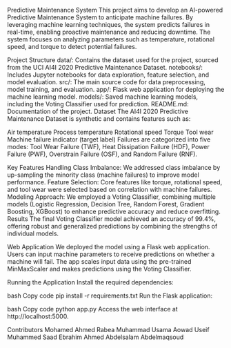 Predictive Maintenance System
This project aims to develop an AI-powered Predictive Maintenance System to anticipate machine failures. By leveraging machine learning techniques, the system predicts failures in real-time, enabling proactive maintenance and reducing downtime. The system focuses on analyzing parameters such as temperature, rotational speed, and torque to detect potential failures.

Project Structure
data/: Contains the dataset used for the project, sourced from the UCI AI4I 2020 Predictive Maintenance Dataset.
notebooks/: Includes Jupyter notebooks for data exploration, feature selection, and model evaluation.
src/: The main source code for data preprocessing, model training, and evaluation.
app/: Flask web application for deploying the machine learning model.
models/: Saved machine learning models, including the Voting Classifier used for prediction.
README.md: Documentation of the project.
Dataset
The AI4I 2020 Predictive Maintenance Dataset is synthetic and contains features such as:

Air temperature
Process temperature
Rotational speed
Torque
Tool wear
Machine failure indicator (target label)
Failures are categorized into five modes: Tool Wear Failure (TWF), Heat Dissipation Failure (HDF), Power Failure (PWF), Overstrain Failure (OSF), and Random Failure (RNF).

Key Features
Handling Class Imbalance: We addressed class imbalance by up-sampling the minority class (machine failures) to improve model performance.
Feature Selection: Core features like torque, rotational speed, and tool wear were selected based on correlation with machine failures.
Modeling Approach: We employed a Voting Classifier, combining multiple models (Logistic Regression, Decision Tree, Random Forest, Gradient Boosting, XGBoost) to enhance predictive accuracy and reduce overfitting.
Results
The final Voting Classifier model achieved an accuracy of 99.4%, offering robust and generalized predictions by combining the strengths of individual models.

Web Application
We deployed the model using a Flask web application. Users can input machine parameters to receive predictions on whether a machine will fail. The app scales input data using the pre-trained MinMaxScaler and makes predictions using the Voting Classifier.

Running the Application
Install the required dependencies:

bash
Copy code
pip install -r requirements.txt
Run the Flask application:

bash
Copy code
python app.py
Access the web interface at http://localhost:5000.

Contributors
Mohamed Ahmed Rabea
Muhammad Usama Aowad
Useif Muhammed Saad Ebrahim
Ahmed Abdelsalam Abdelmaqsoud

